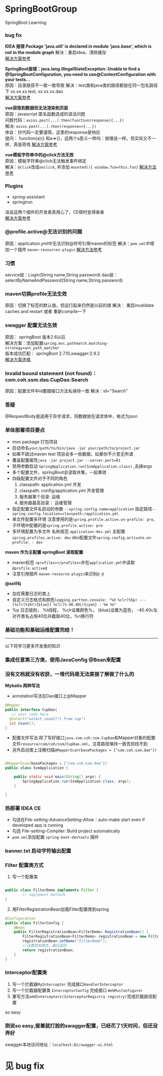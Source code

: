 # SpringBootGroup
SpringBoot Learning



### bug fix

**IDEA 报错 Package 'java.util' is declared in module 'java.base', which is not in the module graph**
解决：重启idea，清除缓存  
[解决方案参考](https://blog.51cto.com/u_14301180/5575048) 

**SpringBoot报错：java.lang.IllegalStateException: Unable to find a @SpringBootConfiguration, you need to use@ContextConfiguration with your tests...**  
原因：目录路径不一致一致导致
解决：test类和java类的路径都放在同一包名路径下 xx.xx.xx.test, xx.xx.xx.dao  
[解决方案参考](https://zhuanlan.zhihu.com/p/146317623)

**vue获取到数据但无法渲染到页面**  
原因：javascript 匿名函数造成的语法问题  
问题代码：`axios.post(...).then(function(response){...})`  
解决: `axios.post(...).then(response=>{...})`  
体会：抄代码一定要谨慎，这里的response是响应  
提问： function(a){} 和a=>{}，这两个a意义一样吗：按理说一样，但实际又不一样，真是奇怪
[解决方案参考](https://bbs.csdn.net/topics/393404643)



**vue模板字符串中的@click方法无效**  
原因：模板字符串@click无法触发事件绑定  
解决：`@click`改成`onclick`, 并添加 `mounted(){ window.fun=this.fun}`
[解决方法参考](https://blog.csdn.net/weixin_40141473/article/details/118642688)
### Plugins
- spring-assistant
- springirun  

话说这两个插件的开发者真用心了，CE顿时变得香香  
[解决方案参考](https://blog.csdn.net/GLepoch/article/details/113485608)



### @profile.active@无法识别的问题
原因：application.yml中无法识别@符号引用maven的标签
解决：`pom.xml`中增加一个插件 `maven-resources-plugin`
[解决方法参考](https://blog.csdn.net/AdminPwd/article/details/96966359)
### 习惯
service层：Login(String name,String password)
dao层：selectByNameAndPassword(String name,String password)

### maven切换profile无法生效
原因：切换了<activeByDefault>标签的默认值，但运行起来仍然是以前的值
解决： 重启invalidate caches and restart 或者 重新compile一下


### swagger 配置无法生效
原因： springBoot 版本2.6以后   
解决方案：添加配置`spring.mvc.pathmatch.matching-strategy=ant_path_matcher`  
版本成功匹配： springBoot 2.7.10,swagger:2.9.2  
[解决方案连接](https://cloud.tencent.com/developer/article/2013127)


### Invalid bound statement (not found)：com.coh.ssm.dao.CupDao.Search
原因：配置文件中id要跟接口方法名保持一致
解决：id="Search"


### 答疑
@RequestBody是适用于异步请求，将数据放在请求体中，格式为json



### 单体部署项目要点

- mvn package 打包项目
- 启动命名`your/path/to/bin/java -jar your/path/to/project.jar `
- 如果不跳过maven test 项目会多一些数据，如果你不介意无所谓
- 覆盖配置属性`java -jar project.jar --server.port=81`
- 禁用参数启动 `SpringApplication.run(SsmApplication.class)` ,去掉args
- 多个配置文件，springBoot会读取并集，一起奏效
- 四级配置文件对于不同的角色
  1. classpath: application.yml 开发
  2. classpath: config/application.yml 开发管理
  3. 服务器某个目录: 运维
  4. 服务器最高目录： 运维管理
- 指定配置文件名启动的参数 `--spring.config.name=application` 指定路径`--spring.config.location=classpath:/application.yml`
- 单文件配置多环境 注意使用的是`spring.profile.active.on-profile: pro`, 子环境中配置的是`spring.profile.active: pro`
- 多环境配置为多文件 名称规范 `application-dev.yml` 主配置`spring.profiles.active: dev` dev配置文件`spring.config.activate.on-profile: - dev`

**maven 作为主配置 springBoot 读取配置**
- maven标签 `<profiles></profiles>`并在`application.yml`中读取`@profile.active@`
- 注意引用插件 `maven-resource-plugin`来识别`@ @`



**@self4j**
- 加在需要日志的类上
- 自定义日志格式和颜色`logging.partten.console: "%d %clr(%5p) --- [%clr(%16t){blue}] %clr(%-40.40c){cyan} : %m %n"`
- %p 日志级别， %t线程， %clr设置颜色%， {blue}设置为蓝色， -40.40c左对齐类名占用40位并截取40位，%n换行符

### 基础功能和基础运维配置完结！

---
以下将学习更多开发类的知识

###  集成任意第三方类，使用JavaConfig @Bean来配置


### 没有文档就没有收获，一堆代码是无法直接了解做了什么的

**Mybatis 两种写法**

- annotation写法在Dao接口上@Mapper
```java
@Mapper
public interface CupDao{
   // your code here
  @Select("select count(*) from cup")
  int Count();
}
```

- 配置文件写法:除了写好接口`java.com.coh.ssm.CupDao`和Mapper对象的配置文件`resource/com/coh/ssm/CupDao.xml`，注意路径保持一致否则找不到
- 另外启动类上注解扫描`@MapperScan(basePackages = {"com.coh.ssm.dao"})`
```java

@MapperScan(basePackages = {"com.coh.ssm.dao"})
public class SsmApplication {

    public static void main(String[] args) {
        SpringApplication.run(SsmApplication.class, args);
    }

}
```


### 热部署 IDEA CE

- 勾选在File-setting-AdvanceSetting-Allow：auto-make start even if developed app is running
- 勾选 File-setting-Compiler: Build project automatically
- `pom.xml`添加配置 `spring-boot-devtools` 插件



### banner.txt 启动字符输出配置



### Filter 配置类方式

1. 写一个配置类
```java

public class FilterDemo implements Filter {
        // implement methods
}
```
2. 用FilterRegistrationBean加载Filter配置类到spring
```java
@Configuration
public class FilterConfig {
    @Bean
    public FilterRegistrationBean<FilterDemo> RegistrationBean() {
        FilterRegistrationBean<FilterDemo> registrationBean = new FilterRegistrationBean<>();
        registrationBean.setName("filterDemo");
        //设置其他属性，最后返回
        return registrationBean;
    }
}

```

### Interceptor配置类
1. 写一个拦截器`MyInterceptor` 完成接口`HandlerInterceptor`
2. 写一个拦截器配置类 `InterceptorConfig` 完成接口 `WebMvcConfigurer`
3. 重写方法`addInterceptors(InterceptorRegistry registry)`完成拦截路径配置

so easy



### 刚说so easy,接着就打脸的swagger配置，已经花了1天时间，但还没弄好
swagger本地访问地址：`localhost:81/swagger-ui.html`
# 见 bug fix

